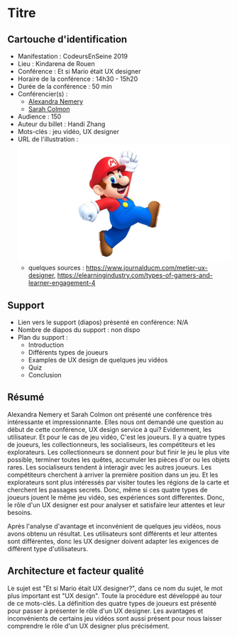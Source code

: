 # Titre

## Cartouche d'identification

 - Manifestation : CodeursEnSeine 2019
 - Lieu : Kindarena de Rouen
 - Conférence : Et si Mario était UX designer
 - Horaire de la conférence : 14h30 - 15h20
 - Durée de la conférence : 50 min
 - Conférencier(s) :
   - [Alexandra Nemery](https://www.linkedin.com/in/alexandra-nemery-76a051a/)
   - [Sarah Colmon](https://www.linkedin.com/in/sarah-colmon-b82738a8/)
 - Audience : 150
 - Auteur du billet : Handi Zhang
 - Mots-clés : jeu vidéo, UX designer
 - URL de l'illustration : ![Photo de Mario](mario.jpg)
   - quelques sources : https://www.journalducm.com/metier-ux-designer, https://elearningindustry.com/types-of-gamers-and-learner-engagement-4
## Support
 - Lien vers le support (diapos) présenté en conférence: N/A
 - Nombre de diapos du support : non dispo
 - Plan du support : 
   - Introduction
   - Différents types de joueurs
   - Examples de UX design de quelques jeu vidéos
   - Quiz
   - Conclusion

## Résumé
Alexandra Nemery et Sarah Colmon ont présenté une conférence très intéressante et impressionnante. Elles nous ont demandé une question au début de cette conférence, 
UX design service à qui? Evidemment, les utilisateur. Et pour le cas de jeu vidéo, C'est les joueurs. Il y a quatre types de joueurs, les collectionneurs, les socialiseurs, les compétiteurs et les explorateurs. Les collectionneurs se donnent pour but finir le jeu le plus vite possible, terminer toutes les quêtes, accumuler les pièces d'or ou les objets rares. Les socialiseurs tendent à interagir avec les autres joueurs. Les compétiteurs cherchent à arriver la première position dans un jeu. Et les explorateurs sont plus intéressés par visiter toutes les régions de la carte et cherchent les passages secrets. Donc, même si ces quatre types de joueurs jouent le même jeu vidéo, ses expériences sont differentes. Donc, le rôle d'un UX designer est pour analyser et satisfaire leur attentes et leur besoins. 

Après l'analyse d'avantage et inconvénient de quelques jeu vidéos, nous avons obtenu un résultat. Les utilisateurs sont différents et leur attentes sont différentes, donc les UX designer doivent adapter les exigences de différent type d'utilisateurs.

## Architecture et facteur qualité
Le sujet est "Et si Mario était UX designer?", dans ce nom du sujet, le mot plus important est "UX design". Toute la procédure est développé au tour de ce mots-clés. La définition des quatre types de joueurs est présenté pour passer à présenter le rôle d'un UX designer. Les avantages et inconvénients de certains jeu vidéos sont aussi présent pour nous laisser comprendre le rôle d'un UX designer plus précisément. 
